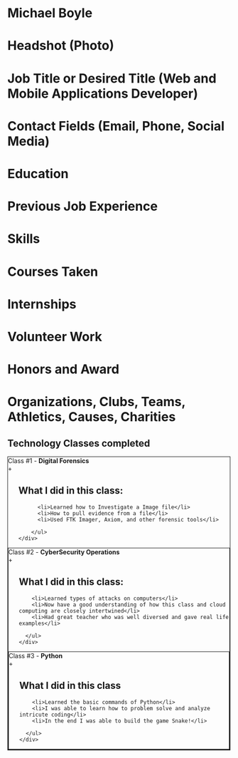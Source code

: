 # Michael Boyle
# Headshot (Photo)
# Job Title or Desired Title (Web and Mobile Applications Developer)
# Contact Fields (Email, Phone, Social Media)

# Education
# Previous Job Experience
# Skills

# Courses Taken
# Internships
# Volunteer Work

# Honors and Award
# Organizations, Clubs, Teams, Athletics, Causes, Charities




<style>

.accordion {
  max-width: 500px;
  border: 1px solid #1c1c1c;
  border-bottom: none;
}

.accordion:last-child {
  border-bottom: 1px solid #1c1c1c;
}

.accordion-header {
  display: flex;
  padding: 16px;
  cursor: pointer;
  background-color: #93bd20;
}

.accordion-title {
  flex: 1;
}

.accordion-icon: {
  width: 16px;
}

.accordion-content {
  padding: 16px;
}

.accordion-content {
  display: none;
}


</style>



<section id="Classes I've Taken">

<h2>Technology Classes completed</h2>

<div class="accordion">
    <div class="Header">
      <div class="Title">Class #1 - <strong>Digital Forensics</strong></div>
      <span class="Icon">+</span>
    </div>
    <div class="Content">
        <ul>
          <h1>What I did in this class:</h1>

          <li>Learned how to Investigate a Image file</li>
          <li>How to pull evidence from a file</li>
          <li>Used FTK Imager, Axiom, and other forensic tools</li>

        </ul>
    </div>
</div>

<div class="accordion">
    <div class="Header">
      <div class="Title">Class #2 - <strong>CyberSecurity Operations</strong></div>
      <span class="Icon">+</span>
    </div>
    <div class="Content">
      <ul>
        <h1>What I did in this class:</h1>

        <li>Learned types of attacks on computers</li>
        <li>Now have a good understanding of how this class and cloud computing are closely intertwined</li>
        <li>Had great teacher who was well diversed and gave real life examples</li>

      </ul>
    </div>
</div>

<div class="accordion">
    <div class="Header">
      <div class="Title">Class #3 - <strong>Python</strong></div>
      <span class="Icon">+</span>
    </div>
    <div class="Content">
      <ul>
        <h1>What I did in this class</h1>

        <li>Learned the basic commands of Python</li>
        <li>I was able to learn how to problem solve and analyze intricute coding</li>
        <li>In the end I was able to build the game Snake!</li>

      </ul>
    </div>
</div>


</section>


<script>

const accordionHeaders = document.getElementsByClassName('Header');
const accordionContents = document.getElementsByClassName('Content');
const accordionIcons = document.getElementsByClassName('Icon');

for (let i = 0; i < Headers.length; i++) {
  Headers[i].addEventListener('click', () => {
    Contents[i].style.display = Contents[i].style.display == 'block' ? 'none' : 'block';
    Icons[i].innerHTML = Contents[i].style.display == 'block' ? '-' : '+';
  });
}

</script>

